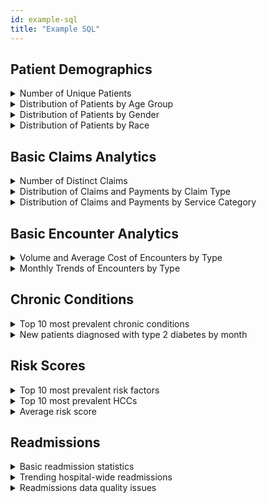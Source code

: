 ```yaml
---
id: example-sql
title: "Example SQL"
---
```


## Patient Demographics

<details><summary>Number of Unique Patients</summary>

```sql
select count(distinct patient_id)
from core.patient
```

</details>

<details><summary>Distribution of Patients by Age Group</summary>

```sql
with patient_age as (
select
    patient_id
,   floor(datediff(day, birth_date, current_date)/365) as age
from core.patient
)

, age_groups as (
select
    patient_id
,   age
,   case 
        when age <= 0 and age < 2 then '0-2'
        when age <= 2 and age < 18 then '2-18'
        when age <= 18 and age < 30 then '18-30'
        when age <= 30 and age < 40 then '30-40'
        when age <= 40 and age < 50 then '40-50'
        when age <= 50 and age < 60 then '50-60'
        when age <= 60 and age < 70 then '60-70'
        when age <= 70 and age < 80 then '70-80'
        when age <= 80 and age < 90 then '80-90'
        when age > 90 then '> 90'
        else 'Missing Age' 
    end as age_group
from patient_age
)

select
    age_group
,   count(distinct patient_id) as patients
,   cast(100 * count(distinct patient_id)/sum(count(distinct patient_id)) over() as numeric(38,1)) as percent
from age_groups
group by age_group
order by 1
;
```
<!-- ![Patients Age Group](/img/example-sql/patients-age-group.jpg) -->

</details>

<details><summary>Distribution of Patients by Gender</summary>

```sql
select
    gender
,    count(1)
from core.patient
group by 1
;
```

</details>

<details><summary>Distribution of Patients by Race</summary>

```sql
select
    race
,    count(1)
from core.patient
group by 1
;
```

</details>

## Basic Claims Analytics

<details><summary>Number of Distinct Claims</summary>

```sql
select
    claim_type
,   count(distinct claim_id)
from core.medical_claim
group by 1

union

select 
    'pharmacy' as claim_type
,   count(distinct claim_id)
from core.pharmacy_claim
;
```

</details>

<details><summary>Distribution of Claims and Payments by Claim Type</summary>

```sql
select
    claim_type
,   count(distinct claim_id) as distinct_claims
,   sum(paid_amount) as total_payments
from core.medical_claim
group by 1
;
```
<!-- ![Claims by Claim Type](/img/example-sql/claim-count.jpg) -->

</details>

<details><summary>Distribution of Claims and Payments by Service Category</summary>

```sql
select
    service_category_1
,   service_category_2
,   count(distinct claim_id) as distinct_claims
,   sum(paid_amount) as total_payments
from core.medical_claim
group by 1,2
order by 1,2
;
```
<!-- ![Claims by Service Category](/img/example-sql/claims-by-service-category.jpg) -->

</details>

## Basic Encounter Analytics

<details><summary>Volume and Average Cost of Encounters by Type</summary>

```sql
select 
  encounter_type
, count(distinct encounter_id) as encounters
, avg(total_cost_amount) as avg_cost
from core.encounter
group by 1
```

</details>

<details><summary>Monthly Trends of Encounters by Type</summary>

```sql
select 
  date_part(year, encounter_start_date) || lpad(date_part(month, encounter_start_date),2,0) as year_month
, count(distinct encounter_id) as encounters
from core.encounter
group by 1
order by 1
```
</details>

## Chronic Conditions

<details><summary>Top 10 most prevalent chronic conditions</summary>

```sql
select
    condition
,   count(distinct patient_id) as total_patients
,   cast(count(distinct patient_id) * 100.0 / (select count(distinct patient_id) from core.patient) as numeric(38,2)) as percent_of_patients
From chronic_conditions.tuva_chronic_conditions_long
group by 1
order by 2 desc
limit 10
```
The following is example output from this query from the Tuva Claims Demo dataset.  

![Tuva Condition Prevalence](/img/tuva_condition_prevalence.jpg)
</details>

<details><summary>New patients diagnosed with type 2 diabetes by month</summary>

```sql
with first_month_diabetes as (
select
  patient_id
, 'Type 2 Diabetes' as condition
, min(first_diagnosis_date) as start_date
from chronic_conditions.tuva_chronic_conditions_long
where condition in ('Type 2 Diabetes')
group by patient_id
)

select 
  condition
, year(start_date) as year
, month(start_date) as month
, count(*) as count
From first_month_diabetes
group by 1,2,3
order by 2 desc, 3 desc

```
The following is example output from this query from the Tuva Claims Demo dataset.  

![The Tuva Project](/img/chronic_conditions/TCC-new_diabetes_by_month.png)
</details>

## Risk Scores

<details><summary>Top 10 most prevalent risk factors</summary>

```sql
select
      risk_factor_description
    , count(*)
from cms_hcc.patient_risk_factors
group by risk_factor_description
order by count(*) desc
limit 10;
```

</details>

<details><summary>Top 10 most prevalent HCCs</summary>

```sql
select
      hcc_code
    , count(*)
from cms_hcc._int_hcc_hierarchy
group by hcc_code
order by count(*) desc
limit 10;
```

</details>

<details><summary>Average risk score</summary>

```sql
select
      avg(raw_risk_score) as average_raw_risk_score
    , avg(normalized_risk_score) as average_normalized_risk_score
    , avg(payment_risk_score) as average_payment_risk_score
from cms_hcc.patient_risk_scores;
```

</details>

## Readmissions

<details><summary>Basic readmission statistics</summary>

```sql
-- Simple readmission statistics
select 
    1 as id
,   'Index Admissions' as measure
,   count(1) as value
from readmissions.readmission_summary
where index_admission_flag = 1

union

select 
    2 as id
,   'Unplanned 30-day Readmissions' as measure
,   count(1) as value
from readmissions.readmission_summary
where index_admission_flag = 1 
    and unplanned_readmit_30_flag = 1
    
union

select 
    3 as id
,   'Avg Days to Readmission' as measure
,   avg(days_to_readmit) as value
from readmissions.readmission_summary
where index_admission_flag = 1 
    and unplanned_readmit_30_flag = 1

union

select 
    4 as id
,   'Readmission Avg Length of Stay' as measure
,   avg(readmission_length_of_stay) as value
from readmissions.readmission_summary
where index_admission_flag = 1 
    and unplanned_readmit_30_flag = 1
    
union

select 
    5 as id
,   'Readmission Mortalities' as measure
,   sum(died_flag) as value
from readmissions.readmission_summary
where index_admission_flag = 1 
    and unplanned_readmit_30_flag = 1
    
union

select 
    6 as id
,   'Readmission Avg Paid Amount' as measure
,   cast(avg(paid_amount) as numeric(38,0)) as value
from readmissions.readmission_summary
where index_admission_flag = 1 
    and unplanned_readmit_30_flag = 1
order by 1
```

The following output is obtained by running the above query on the Tuva Claims Demo dataset.

![The Tuva Project](/img/readmissions/basic_stats.jpg)
</details>


<details><summary>Trending hospital-wide readmissions</summary>

```sql
-- readmission rate by month
with index_admissions as (
select
    date_part(year, discharge_date) || '-' || lpad(date_part(month, discharge_date),2,0) as year_month
,   count(1) as index_admissions
from readmissions.readmission_summary
where index_admission_flag = 1
group by 1
)

, readmissions as (
select 
    date_part(year, discharge_date) || '-' || lpad(date_part(month, discharge_date),2,0) as year_month
,   count(1) as readmissions
from readmissions.readmission_summary
where index_admission_flag = 1 
    and unplanned_readmit_30_flag = 1
group by 1
)

select
    a.year_month
,   a.index_admissions
,   coalesce(b.readmissions,0) as readmissions
,   cast(coalesce(b.readmissions,0) / a.index_admissions as numeric(38,2)) as readmission_rate
from index_admissions a
left join readmissions b
    on a.year_month = b.year_month
order by 1
```
The following output is generated by running the above query on the Tuva Claims Demo dataset.  The results are sparse for this dataset (there are only 5 total readmissions) but you can get a sense of the structure of the table and how you might use it against your data.

![The Tuva Project](/img/readmissions/readmission_rate_monthly.jpg)

</details>

<details><summary>Readmissions data quality issues</summary>
There are several types of data quality issues that can prevent a hospitalization from qualifying as an index admission or from being part of a readmission measure.  Data quality checks for these issues are built into the Tuva Project's readmission mart.  The query below reports the total number of inpatient encounters and the number of encounters that fail any particular data quality check.

```sql
-- readmission data quality issues
with dq_stats as (
select 
    cast(count(1) as int) as total_encounters
,   cast(sum(disqualified_encounter_flag) as int) as disqualified_encounters
,   cast(sum(missing_admit_date_flag) as int) as missing_admit_date
,   cast(sum(missing_discharge_date_flag) as int) as missing_discharge_date
,   cast(sum(admit_after_discharge_flag) as int) as admit_after_discharge_date
,   cast(sum(missing_discharge_disposition_code_flag) as int) as missing_discharge_disposition
,   cast(sum(invalid_discharge_disposition_code_flag) as int) as invalid_discharge_disposition
,   cast(sum(missing_primary_diagnosis_flag) as int) as missing_primary_diagnosis
,   cast(sum(multiple_primary_diagnoses_flag) as int) as multiple_primary_diagnoses
,   cast(sum(invalid_primary_diagnosis_code_flag) as int) as invalid_primary_diagnosis
,   cast(sum(no_diagnosis_ccs_flag) as int) as no_diagnosis_ccs
,   cast(sum(overlaps_with_another_encounter_flag) as int) as overlapping_encounter
,   cast(sum(missing_ms_drg_flag) as int) as missing_ms_drg
,   cast(sum(invalid_ms_drg_flag) as int) as invalid_ms_drg
from readmissions.encounter_augmented
)
select 
    measure
,   number_of_encounters
from dq_stats
unpivot(number_of_encounters for measure in (total_encounters,
                                     disqualified_encounters,
                                     missing_admit_date,
                                     missing_discharge_date,
                                     admit_after_discharge_date,
                                     missing_discharge_disposition,
                                     invalid_discharge_disposition,
                                     missing_primary_diagnosis,
                                     multiple_primary_diagnoses,
                                     invalid_primary_diagnosis,
                                     no_diagnosis_ccs,
                                     overlapping_encounter,
                                     missing_ms_drg,
                                     invalid_ms_drg                                     
                                    ))

```

The following is example output from this query from the Tuva Claims Demo dataset.  You can see there are a total of 223 inpatient encounters in the dataset, 79 of which are excluded from readmission analytics due to data quality issues.  You can then see the specific reasons for the exclusion (i.e. missing primary diagnosis and overlapping encounter).

![The Tuva Project](/img/readmissions/data_quality_issues.jpg)
</details>

